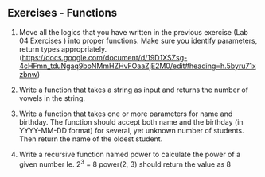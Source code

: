 ## Exercises  - Functions

1. Move all the logics that you have written in the previous exercise (Lab 04 Exercises ) into proper functions. Make sure you identify parameters, return types appropriately. (https://docs.google.com/document/d/19D1XSZsg-4cHFmn_tduNgaq9boNMmHZHvFOaaZjE2M0/edit#heading=h.5byru71xzbnw)

2. Write a function that takes a string as input and returns the number of vowels in the string.

3. Write a function that takes one or more parameters for name and birthday. The function should accept both name and the birthday (in YYYY-MM-DD format) for several, yet unknown number of students. Then return the name of the oldest student.

4. Write a recursive function named power to calculate the power of a given number
Ie.  2<sup>3</sup> = 8 power(2, 3) should return the value as 8

